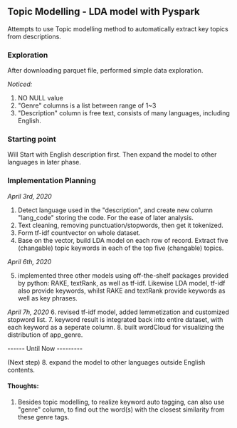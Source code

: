 
## Topic Modelling - LDA model with Pyspark

Attempts to use Topic modelling method to automatically extract key topics from descriptions. 


### Exploration
After downloading parquet file, performed simple data exploration. 

*Noticed:*
1. NO NULL value
2. "Genre" columns is a list between range of 1~3
3. "Description" column is free text, consists of many languages, including English. 

### Starting point
Will Start with English description first. Then expand the model to other languages in later phase. 

### Implementation Planning
*April 3rd, 2020*
1. Detect language used in the "description", and create new column "lang_code" storing the code. For the ease of later analysis. 
2. Text cleaning, removing punctuation/stopwords, then get it tokenized.
3. Form tf-idf countvector on whole dataset.
4. Base on the vector, build LDA model on each row of record. Extract five (changable) topic keywords in each of the top five (changable) topics. 

*April 6th, 2020*

5. implemented three other models using off-the-shelf packages provided by python: RAKE, textRank, as well as tf-idf. 
Likewise LDA model, tf-idf also provide keywords, whilst RAKE and textRank provide keywords as well as key phrases. 

*April 7h, 2020*
6. revised tf-idf model, added lemmetization and customized stopword list. 
7. keyword result is integrated back into entire dataset, with each keyword as a seperate column. 
8. built wordCloud for visualizing the distribution of app_genre.

------ Until Now ---------

(Next step)
8. expand the model to other languages outside English contents.

#### Thoughts:
1. Besides topic modelling, to realize keyword auto tagging, can also use "genre" column, to find out the word(s) with the closest similarity from these genre tags. 

